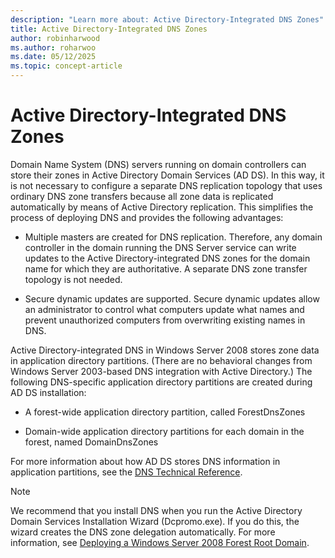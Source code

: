 ```yaml
---
description: "Learn more about: Active Directory-Integrated DNS Zones"
title: Active Directory-Integrated DNS Zones
author: robinharwood
ms.author: roharwoo
ms.date: 05/12/2025
ms.topic: concept-article
---
```


# Active Directory-Integrated DNS Zones

Domain Name System (DNS) servers running on domain controllers can store their zones in Active Directory Domain Services (AD DS). In this way, it is not necessary to configure a separate DNS replication topology that uses ordinary DNS zone transfers because all zone data is replicated automatically by means of Active Directory replication. This simplifies the process of deploying DNS and provides the following advantages:

- Multiple masters are created for DNS replication. Therefore, any domain controller in the domain running the DNS Server service can write updates to the Active Directory-integrated DNS zones for the domain name for which they are authoritative. A separate DNS zone transfer topology is not needed.

- Secure dynamic updates are supported. Secure dynamic updates allow an administrator to control what computers update what names and prevent unauthorized computers from overwriting existing names in DNS.

Active Directory-integrated DNS in  Windows Server 2008  stores zone data in application directory partitions. (There are no behavioral changes from Windows Server 2003-based DNS integration with Active Directory.) The following DNS-specific application directory partitions are created during AD DS installation:

- A forest-wide application directory partition, called ForestDnsZones

- Domain-wide application directory partitions for each domain in the forest, named DomainDnsZones

For more information about how AD DS stores DNS information in application partitions, see the [DNS Technical Reference](/previous-versions/windows/it-pro/windows-server-2003/cc779926(v=ws.10)).

> [!NOTE]
> We recommend that you install DNS when you run the Active Directory Domain Services Installation Wizard (Dcpromo.exe). If you do this, the wizard creates the DNS zone delegation automatically. For more information, see [Deploying a Windows Server 2008 Forest Root Domain](/previous-versions/windows/it-pro/windows-server-2008-r2-and-2008/cc731174(v=ws.10)).
